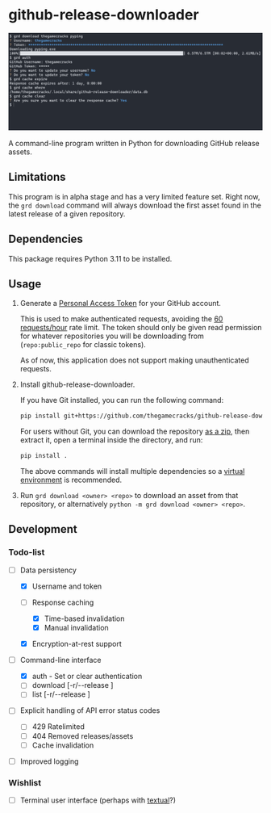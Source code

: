 # github-release-downloader

![A demonstration of the program in bash](/images/demo-2023-03-15.png)

A command-line program written in Python for downloading GitHub release assets.

## Limitations

This program is in alpha stage and has a very limited feature set. Right now,
the `grd download` command will always download the first asset found in the
latest release of a given repository.

## Dependencies

This package requires Python 3.11 to be installed.

## Usage

1. Generate a [Personal Access Token] for your GitHub account.

   This is used to make authenticated requests, avoiding the [60 requests/hour]
   rate limit. The token should only be given read permission for whatever
   repositories you will be downloading from (`repo:public_repo` for classic tokens).

   As of now, this application does not support making unauthenticated requests.

2. Install github-release-downloader.

   If you have Git installed, you can run the following command:

   ```sh
   pip install git+https://github.com/thegamecracks/github-release-downloader
   ```

   For users without Git, you can download the repository [as a zip], then
   extract it, open a terminal inside the directory, and run:

   ```sh
   pip install .
   ```

   The above commands will install multiple dependencies
   so a [virtual environment] is recommended.

3. Run `grd download <owner> <repo>` to download an asset from that repository,
   or alternatively `python -m grd download <owner> <repo>`.

[Personal Access Token]: https://github.com/settings/tokens
[60 requests/hour]: https://docs.github.com/en/rest/overview/resources-in-the-rest-api#rate-limiting
[as a zip]: https://github.com/thegamecracks/github-release-downloader/archive/refs/heads/main.zip
[virtual environment]: https://docs.python.org/3/library/venv.html

## Development

### Todo-list

- [ ] Data persistency

    - [X] Username and token
    - [ ] Response caching

        - [X] Time-based invalidation
        - [X] Manual invalidation

    - [X] Encryption-at-rest support

- [ ] Command-line interface

    - [X] auth - Set or clear authentication
    - [ ] download [-r/--release <name>] <owner> <repo> <filename>
    - [ ] list [-r/--release <name>] <owner> <repo>

- [ ] Explicit handling of API error status codes

    - [ ] 429 Ratelimited
    - [ ] 404 Removed releases/assets
    - [ ] Cache invalidation

- [ ] Improved logging

### Wishlist

- [ ] Terminal user interface (perhaps with [textual]?)

[textual]: https://github.com/Textualize/textual
